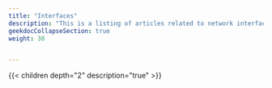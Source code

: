 ```yaml
---
title: "Interfaces"
description: "This is a listing of articles related to network interface configuration on TrueNAS CORE."
geekdocCollapseSection: true
weight: 30


---
```


{{< children depth="2" description="true" >}}
